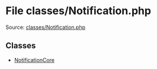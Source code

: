 File classes/Notification.php
=========

Source: [classes/Notification.php](https://github.com/PrestaShop/PrestaShop/blob/1.5.0.13/classes/Notification.php)


Classes
-------

* [NotificationCore](class.NotificationCore.md)

